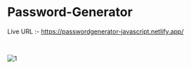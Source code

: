 # Password-Generator

Live URL :- https://passwordgenerator-javascript.netlify.app/

<br>

![1](https://user-images.githubusercontent.com/82850895/194750988-fee57f5f-4512-431a-bbbe-e12669640e88.png)
